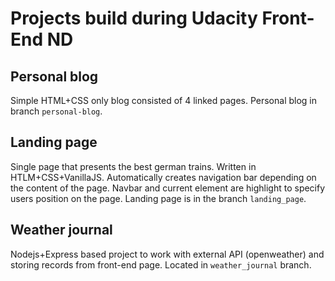 # Projects build during Udacity Front-End ND

## Personal blog
Simple HTML+CSS only blog consisted of 4 linked pages. Personal blog in branch `personal-blog`.

## Landing page
Single page that presents the best german trains. Written in HTLM+CSS+VanillaJS. Automatically creates navigation bar depending on the content of the page. Navbar and current element are highlight to specify users position on the page. Landing page is in the branch `landing_page`.

## Weather journal
Nodejs+Express based project to work with external API (openweather) and storing records from front-end page. Located in `weather_journal` branch.